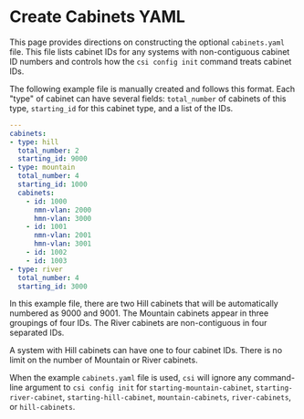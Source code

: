 
# Create Cabinets YAML

This page provides directions on constructing the optional `cabinets.yaml` file. This file lists cabinet IDs for any systems with non-contiguous cabinet ID numbers and controls how the `csi config init` command treats cabinet IDs.

The following example file is manually created and follows this format. Each "type" of cabinet can have several fields: `total_number` of cabinets of this type, `starting_id` for this cabinet type, and a list of the IDs.

```yaml
---
cabinets:
- type: hill
  total_number: 2
  starting_id: 9000
- type: mountain
  total_number: 4
  starting_id: 1000
  cabinets:
    - id: 1000
      nmn-vlan: 2000
      hmn-vlan: 3000
    - id: 1001
      nmn-vlan: 2001
      hmn-vlan: 3001
    - id: 1002
    - id: 1003
- type: river
  total_number: 4
  starting_id: 3000
```

In this example file, there are two Hill cabinets that will be automatically numbered as 9000 and 9001. The Mountain cabinets appear in three groupings of four IDs. The River cabinets are non-contiguous in four separated IDs.

A system with Hill cabinets can have one to four cabinet IDs. There is no limit on the number of Mountain or River cabinets.

When the example `cabinets.yaml` file is used, `csi` will ignore any command-line argument to `csi config init` for `starting-mountain-cabinet`, `starting-river-cabinet`, `starting-hill-cabinet`, `mountain-cabinets`, `river-cabinets`, or `hill-cabinets`.

